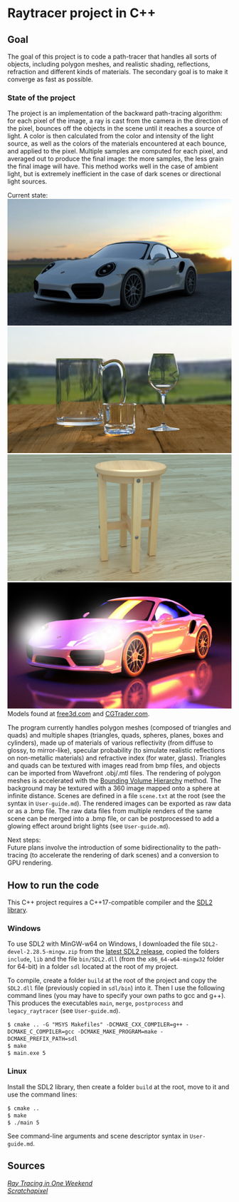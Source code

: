 # Raytracer project in C++

## Goal

The goal of this project is to code a path-tracer that handles all sorts of objects, including polygon meshes, and realistic shading, reflections, refraction and different kinds of materials. The secondary goal is to make it converge as fast as possible.

### State of the project

The project is an implementation of the backward path-tracing algorithm: for each pixel of the image, a ray is cast from the camera in the direction of the pixel, bounces off the objects in the scene until it reaches a source of light. A color is then calculated from the color and intensity of the light source, as well as the colors of the materials encountered at each bounce, and applied to the pixel. Multiple samples are computed for each pixel, and averaged out to produce the final image: the more samples, the less grain the final image will have. This method works well in the case of ambient light, but is extremely inefficient in the case of dark scenes or directional light sources.  

Current state:  
![Screen](pictures/porsche_field.jpg)  
![Screen](pictures/glass_3000rpp.jpg)  
![Screen](pictures/stool_HD_1000.jpg) 
![Screen](pictures/porsche_glow.jpg)  
Models found at [free3d.com](https://free3d.com/fr/3d-model/wood-stool-303532.html) and [CGTrader.com](https://www.cgtrader.com/free-3d-models/car/sport-car/2016-porsche-911-turbo).  

The program currently handles polygon meshes (composed of triangles and quads) and multiple shapes (triangles, quads, spheres, planes, boxes and cylinders), made up of materials of various reflectivity (from diffuse to glossy, to mirror-like), specular probability (to simulate realistic reflections on non-metallic materials) and refractive index (for water, glass). Triangles and quads can be textured with images read from bmp files, and objects can be imported from Wavefront .obj/.mtl files. The rendering of polygon meshes is accelerated with the [Bounding Volume Hierarchy](https://en.wikipedia.org/wiki/Bounding_volume_hierarchy) method. The background may be textured with a 360 image mapped onto a sphere at infinite distance. Scenes are defined in a file ```scene.txt``` at the root (see the syntax in ```User-guide.md```). The rendered images can be exported as raw data or as a .bmp file. The raw data files from multiple renders of the same scene can be merged into a .bmp file, or can be postprocessed to add a glowing effect around bright lights (see ```User-guide.md```).

Next steps:  
Future plans involve the introduction of some bidirectionality to the path-tracing (to accelerate the rendering of dark scenes) and a conversion to GPU rendering.


## How to run the code

This C++ project requires a C++17-compatible compiler and the [SDL2 library](https://www.libsdl.org/).

### Windows
To use SDL2 with MinGW-w64 on Windows, I downloaded the file ```SDL2-devel-2.28.5-mingw.zip``` from the [latest SDL2 release](https://github.com/libsdl-org/SDL/releases/tag/release-2.28.5), copied the folders ```include```, ```lib``` and the file ```bin/SDL2.dll``` (from the ```x86_64-w64-mingw32``` folder for 64-bit) in a folder ```sdl``` located at the root of my project.

<!-- Instructions for my older MinGW -->
<!-- To use the parallel render loop, I copied the ```include/parallel/parallel.h``` file from https://stackoverflow.com/a/49188371. Since the ```thread``` and ```mutex``` libraries were not recognized by my MinGW, I added the files ```mingw.thread.h```, ```mingw.mutex.h``` and ```mingw.invoke.h``` files from https://github.com/meganz/mingw-std-threads/tree/master in the ```include``` folder of my MinGW folder, and added the line ```#define _WIN32_WINNT 0x0501``` at the beginning of ```mingw.thread.h```. -->

To compile, create a folder ```build``` at the root of the project and copy the ```SDL2.dll``` file (previously copied in ```sdl/bin```) into it. Then I use the following command lines (you may have to specify your own paths to gcc and g++). This produces the executables ```main```, ```merge```, ```postprocess``` and ```legacy_raytracer``` (see ``User-guide.md``).
```
$ cmake .. -G "MSYS Makefiles" -DCMAKE_CXX_COMPILER=g++ -DCMAKE_C_COMPILER=gcc -DCMAKE_MAKE_PROGRAM=make -DCMAKE_PREFIX_PATH=sdl  
$ make  
$ main.exe 5
```

### Linux
 
Install the SDL2 library, then create a folder ```build``` at the root, move to it and use the command lines:  
``````
$ cmake ..
$ make
$ ./main 5
``````

See command-line arguments and scene descriptor syntax in ``User-guide.md``.  

## Sources

[_Ray Tracing in One Weekend_](https://raytracing.github.io/books/RayTracingInOneWeekend.html)  
[_Scratchapixel_](https://www.scratchapixel.com)